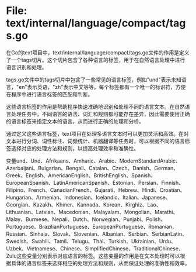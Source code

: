 # File: text/internal/language/compact/tags.go

在Go的text项目中，text/internal/language/compact/tags.go文件的作用是定义了一个tags切片。这个切片包含了各种语言的标签，用于在自然语言处理中进行语言识别和处理。

tags.go文件中的tags切片中包含了一些常见的语言标签，例如"und"表示未知语言，"en"表示英语，"zh"表示中文等等。每个标签都有一个唯一的标识符，方便在程序中进行语言标签的匹配和判断。

这些语言标签的作用是帮助程序快速准确地识别和处理不同的语言文本。在自然语言处理任务中，不同语言的语法、词汇和规则都可能存在差异，因此需要使用正确的语言标签来指定文本的语言，从而进行正确的处理和分析。

通过定义这些语言标签，text项目在处理多语言文本时可以更加灵活和高效。在对文本进行分词、词性标注、词频统计、机器翻译等任务时，可以根据不同的语言标签选择对应的处理方法和规则，以提高处理效率和准确性。

变量und、Und、Afrikaans、Amharic、Arabic、ModernStandardArabic、Azerbaijani、Bulgarian、Bengali、Catalan、Czech、Danish、German、Greek、English、AmericanEnglish、BritishEnglish、Spanish、EuropeanSpanish、LatinAmericanSpanish、Estonian、Persian、Finnish、Filipino、French、CanadianFrench、Gujarati、Hebrew、Hindi、Croatian、Hungarian、Armenian、Indonesian、Icelandic、Italian、Japanese、Georgian、Kazakh、Khmer、Kannada、Korean、Kirghiz、Lao、Lithuanian、Latvian、Macedonian、Malayalam、Mongolian、Marathi、Malay、Burmese、Nepali、Dutch、Norwegian、Punjabi、Polish、Portuguese、BrazilianPortuguese、EuropeanPortuguese、Romanian、Russian、Sinhala、Slovak、Slovenian、Albanian、Serbian、SerbianLatin、Swedish、Swahili、Tamil、Telugu、Thai、Turkish、Ukrainian、Urdu、Uzbek、Vietnamese、Chinese、SimplifiedChinese、TraditionalChinese、Zulu这些变量分别表示对应语言的标签。这些变量的作用是在文本处理时可以根据具体的语言标签来选择相应的处理方法和规则，从而保证处理的准确性和效率。

